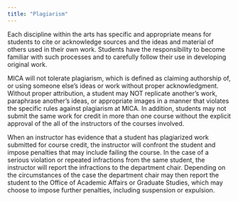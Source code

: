 ```yaml
---
title: "Plagiarism"
---
```


Each discipline within the arts has specific and appropriate means for students to cite or acknowledge sources and the ideas and material of others used in their own work. Students have the responsibility to become familiar with such processes and to carefully follow their use in developing original work.

MICA will not tolerate plagiarism, which is defined as claiming authorship of, or using someone else’s ideas or work without proper acknowledgment. Without proper attribution, a student may NOT replicate another’s work, paraphrase another’s ideas, or appropriate images in a manner that violates the specific rules against plagiarism at MICA. In addition, students may not submit the same work for credit in more than one course without the explicit approval of the all of the instructors of the courses involved.

When an instructor has evidence that a student has plagiarized work submitted for course credit, the instructor will confront the student and impose penalties that may include failing the course. In the case of a serious violation or repeated infractions from the same student, the instructor will report the infractions to the department chair.  Depending on the circumstances of the case the department chair may then report the student to the Office of Academic Affairs or Graduate Studies, which may choose to impose further penalties, including suspension or expulsion.
